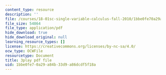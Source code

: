 ```yaml
---
content_type: resource
description: ''
file: /courses/18-01sc-single-variable-calculus-fall-2010/1bbe0fe70a29a84b33d9a86dcdf5f18a_BGE3wb7H2PA.pdf
file_size: 54864
file_type: application/pdf
hide_download: true
hide_download_original: null
learning_resource_types: []
license: https://creativecommons.org/licenses/by-nc-sa/4.0/
ocw_type: OCWFile
resourcetype: Document
title: 3play pdf file
uid: 1bbe0fe7-0a29-a84b-33d9-a86dcdf5f18a
---
```

